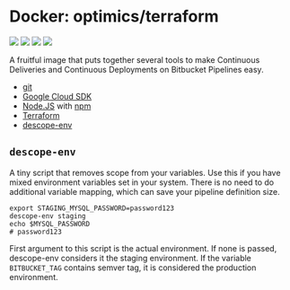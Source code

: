 # Docker: optimics/terraform

[![](https://badgen.net/github/checks/optimics/docker-terraform)](https://github.com/optimics/docker-terraform/actions)
[![](https://badgen.net/github/tag/optimics/docker-terraform)](https://github.com/optimics/docker-terraform/tags)
[![](https://badgen.net/docker/pulls/optimics/terraform)](https://hub.docker.com/r/optimics/terraform)
[![](https://badgen.net/docker/size/optimics/terraform)](https://hub.docker.com/r/optimics/terraform)

A fruitful image that puts together several tools to make Continuous Deliveries and Continuous Deployments on Bitbucket Pipelines easy.

* [git](https://git-scm.com/)
* [Google Cloud SDK](https://cloud.google.com/sdk/)
* [Node.JS](https://nodejs.org/) with [npm](https://www.npmjs.com/)
* [Terraform](https://www.terraform.io/cli/commands)
* [descope-env](./descope-env.sh)

## `descope-env`

A tiny script that removes scope from your variables. Use this if you have mixed environment variables set in your system. There is no need to do additional variable mapping, which can save your pipeline definition size.

```shell
export STAGING_MYSQL_PASSWORD=password123
descope-env staging
echo $MYSQL_PASSWORD
# password123
```

First argument to this script is the actual environment. If none is passed, descope-env considers it the staging environment. If the variable `BITBUCKET_TAG` contains semver tag, it is considered the production environment.
